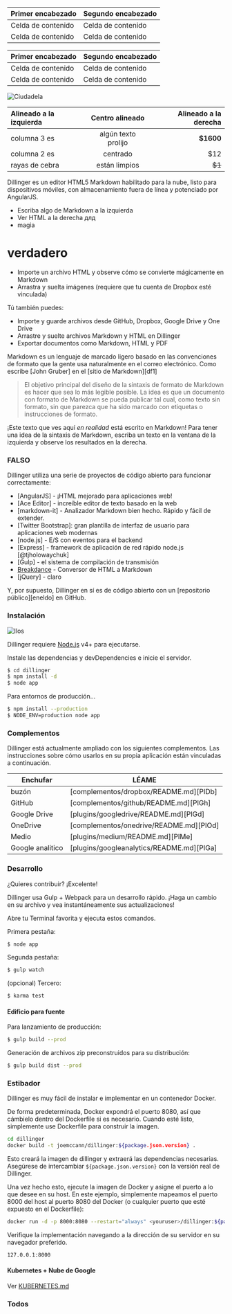 Primer encabezado | Segundo encabezado
--- | ---
Celda de contenido | Celda de contenido
Celda de contenido | Celda de contenido

Primer encabezado | Segundo encabezado
--- | ---
Celda de contenido | Celda de contenido
Celda de contenido | Celda de contenido

![Ciudadela](https://vignette.wikia.nocookie.net/masseffect/images/d/d7/MassEffect2Citadel.jpg/revision/latest?cb=20100721191415)

Alineado a la izquierda | Centro alineado | Alineado a la derecha
:-- | :-: | --:
columna 3 es | algún texto prolijo | **$1600**
columna 2 es | centrado | $12
rayas de cebra | están limpios | ~~$1~~

Dillinger es un editor HTML5 Markdown habilitado para la nube, listo para dispositivos móviles, con almacenamiento fuera de línea y potenciado por AngularJS.

- Escriba algo de Markdown a la izquierda
- Ver HTML a la derecha длд
- magia

# verdadero

- Importe un archivo HTML y observe cómo se convierte mágicamente en Markdown
- Arrastra y suelta imágenes (requiere que tu cuenta de Dropbox esté vinculada)

Tú también puedes:

- Importe y guarde archivos desde GitHub, Dropbox, Google Drive y One Drive
- Arrastre y suelte archivos Markdown y HTML en Dillinger
- Exportar documentos como Markdown, HTML y PDF

Markdown es un lenguaje de marcado ligero basado en las convenciones de formato que la gente usa naturalmente en el correo electrónico. Como escribe [John Gruber] en el [sitio de Markdown][df1]

> El objetivo principal del diseño de la sintaxis de formato de Markdown es hacer que sea lo más legible posible. La idea es que un documento con formato de Markdown se pueda publicar tal cual, como texto sin formato, sin que parezca que ha sido marcado con etiquetas o instrucciones de formato.

¡Este texto que ves aquí *en realidad* está escrito en Markdown! Para tener una idea de la sintaxis de Markdown, escriba un texto en la ventana de la izquierda y observe los resultados en la derecha.

### FALSO

Dillinger utiliza una serie de proyectos de código abierto para funcionar correctamente:

- [AngularJS] - ¡HTML mejorado para aplicaciones web!
- [Ace Editor] - increíble editor de texto basado en la web
- [markdown-it] - Analizador Markdown bien hecho. Rápido y fácil de extender.
- [Twitter Bootstrap]: gran plantilla de interfaz de usuario para aplicaciones web modernas
- [node.js] - E/S con eventos para el backend
- [Express] - framework de aplicación de red rápido node.js [@tjholowaychuk]
- [Gulp] - el sistema de compilación de transmisión
- [Breakdance](https://breakdance.github.io/breakdance/) - Conversor de HTML a Markdown
- [jQuery] - claro

Y, por supuesto, Dillinger en sí es de código abierto con un [repositorio público][eneldo] en GitHub.

### Instalación

![Ilos](https://lh3.googleusercontent.com/proxy/DDV8a7sLIWurhJtW8Ego9bq-JlwpfFFoR0tkLJQKKYXEXoWHB6ZUP5jGKD2VcYt3z1QVsgcn6L3GoU1ns8m9fvi3U51GzddA70ZUMHgzHvjl4-i7YOJY9cShBPrfjUhMQhxaJ97WFBp612XmjMXVGypfGkiBarN4PWxhiHkiYYNW7HGbtTpOcyt9GQ4Q23C2noxLTWFXZMcQZhRpQA_qzu2n6_H6CPViBnhSHpEl4JZAPaGCSJqgZg)

Dillinger requiere [Node.js](https://nodejs.org/) v4+ para ejecutarse.

Instale las dependencias y devDependencies e inicie el servidor.

```sh
$ cd dillinger
$ npm install -d
$ node app
```

Para entornos de producción...

```sh
$ npm install --production
$ NODE_ENV=production node app
```

### Complementos

Dillinger está actualmente ampliado con los siguientes complementos. Las instrucciones sobre cómo usarlos en su propia aplicación están vinculadas a continuación.

Enchufar | LÉAME
--- | ---
buzón | [complementos/dropbox/README.md][PlDb]
GitHub | [complementos/github/README.md][PlGh]
Google Drive | [plugins/googledrive/README.md][PlGd]
OneDrive | [complementos/onedrive/README.md][PlOd]
Medio | [plugins/medium/README.md][PlMe]
Google analitico | [plugins/googleanalytics/README.md][PlGa]

### Desarrollo

¿Quieres contribuir? ¡Excelente!

Dillinger usa Gulp + Webpack para un desarrollo rápido. ¡Haga un cambio en su archivo y vea instantáneamente sus actualizaciones!

Abre tu Terminal favorita y ejecuta estos comandos.

Primera pestaña:

```sh
$ node app
```

Segunda pestaña:

```sh
$ gulp watch
```

(opcional) Tercero:

```sh
$ karma test
```

#### Edificio para fuente

Para lanzamiento de producción:

```sh
$ gulp build --prod
```

Generación de archivos zip preconstruidos para su distribución:

```sh
$ gulp build dist --prod
```

### Estibador

Dillinger es muy fácil de instalar e implementar en un contenedor Docker.

De forma predeterminada, Docker expondrá el puerto 8080, así que cámbielo dentro del Dockerfile si es necesario. Cuando esté listo, simplemente use Dockerfile para construir la imagen.

```sh
cd dillinger
docker build -t joemccann/dillinger:${package.json.version} .
```

Esto creará la imagen de dillinger y extraerá las dependencias necesarias. Asegúrese de intercambiar `${package.json.version}` con la versión real de Dillinger.

Una vez hecho esto, ejecute la imagen de Docker y asigne el puerto a lo que desee en su host. En este ejemplo, simplemente mapeamos el puerto 8000 del host al puerto 8080 del Docker (o cualquier puerto que esté expuesto en el Dockerfile):

```sh
docker run -d -p 8000:8080 --restart="always" <youruser>/dillinger:${package.json.version}
```

Verifique la implementación navegando a la dirección de su servidor en su navegador preferido.

```sh
127.0.0.1:8000
```

#### Kubernetes + Nube de Google

Ver [KUBERNETES.md](https://github.com/joemccann/dillinger/blob/master/KUBERNETES.md)

### Todos
